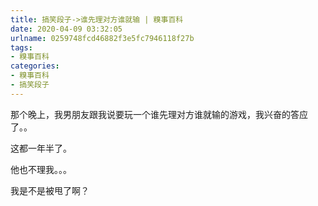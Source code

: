 ```yaml
---
title: 搞笑段子->谁先理对方谁就输 | 糗事百科
date: 2020-04-09 03:32:05
urlname: 0259748fcd46882f3e5fc7946118f27b
tags: 
- 糗事百科
categories:
- 糗事百科
- 搞笑段子
---
```

那个晚上，我男朋友跟我说要玩一个谁先理对方谁就输的游戏，我兴奋的答应了。。

这都一年半了。

他也不理我。。。

我是不是被甩了啊？


